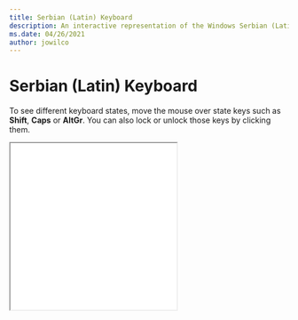 ```yaml
---
title: Serbian (Latin) Keyboard
description: An interactive representation of the Windows Serbian (Latin)Keyboard. To see different keyboard states, click or move the mouse over the state keys.
ms.date: 04/26/2021
author: jowilco
---
```


# Serbian (Latin) Keyboard

To see different keyboard states, move the mouse over state keys such as **Shift**, **Caps** or **AltGr**. You can also lock or unlock those keys by clicking them.

<iframe src="kbdycl.html" height="300"></iframe>
